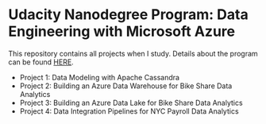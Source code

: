 # Udacity Nanodegree Program: Data Engineering with Microsoft Azure
This repository contains all projects when I study.
Details about the program can be found [HERE](https://learn.udacity.com/nanodegrees/nd0277).

* Project 1: Data Modeling with Apache Cassandra
* Project 2: Building an Azure Data Warehouse for Bike Share Data Analytics
* Project 3: Building an Azure Data Lake for Bike Share Data Analytics
* Project 4: Data Integration Pipelines for NYC Payroll Data Analytics
